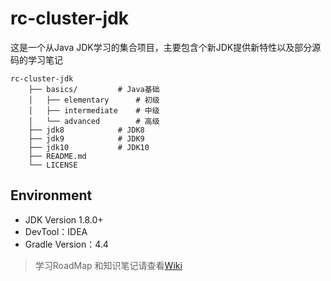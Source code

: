 # rc-cluster-jdk
这是一个从Java JDK学习的集合项目，主要包含个新JDK提供新特性以及部分源码的学习笔记

```
rc-cluster-jdk
    ├── basics/         # Java基础
    │   ├── elementary      # 初级
    │   ├── intermediate    # 中级
    │   └── advanced        # 高级
    ├── jdk8            # JDK8
    ├── jdk9            # JDK9
    ├── jdk10           # JDK10
    ├── README.md    
    └── LICENSE  
```

## Environment
* JDK Version 1.8.0+
* DevTool：IDEA
* Gradle Version：4.4

>学习RoadMap 和知识笔记请查看[Wiki](https://github.com/RootCluster/rc-cluster-jdk/wiki)